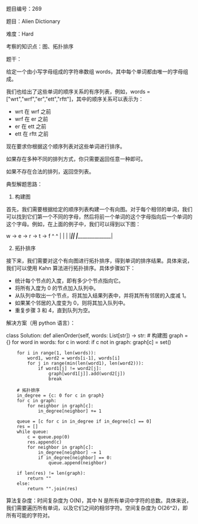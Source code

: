 题目编号：269

题目：Alien Dictionary

难度：Hard

考察的知识点：图、拓扑排序

题干：

给定一个由小写字母组成的字符串数组 words，其中每个单词都由唯一的字母组成。

我们也给出了这些单词的顺序关系的有序列表，例如，words = ["wrt","wrf","er","ett","rftt"]，其中的顺序关系可以表示为：

- wrt 在 wrf 之前
- wrf 在 er 之前
- er 在 ett 之前
- ett 在 rftt 之前

现在要求你根据这个顺序列表对这些单词进行排序。

如果存在多种不同的排列方式，你只需要返回任意一种即可。

如果不存在合法的排列，返回空列表。

典型解题思路：

1. 构建图

首先，我们需要根据给定的顺序列表构建一个有向图。对于每个相邻的单词，我们可以找到它们第一个不同的字母，然后将前一个单词的这个字母指向后一个单词的这个字母。例如，在上面的例子中，我们可以得到以下图：

w -> e -> r -> t -> f
^    ^         |    |
|    |_________|____|
|___________________|

2. 拓扑排序

接下来，我们需要对这个有向图进行拓扑排序，得到单词的排序结果。具体来说，我们可以使用 Kahn 算法进行拓扑排序。具体步骤如下：

- 统计每个节点的入度，即有多少个节点指向它。
- 将所有入度为 0 的节点加入队列中。
- 从队列中取出一个节点，将其加入结果列表中，并将其所有邻居的入度减 1。
- 如果某个邻居的入度变为 0，则将其加入队列中。
- 重复步骤 3 和 4，直到队列为空。

解决方案（用 python 语言）：

class Solution:
    def alienOrder(self, words: List[str]) -> str:
        # 构建图
        graph = {}
        for word in words:
            for c in word:
                if c not in graph:
                    graph[c] = set()
        
        for i in range(1, len(words)):
            word1, word2 = words[i-1], words[i]
            for j in range(min(len(word1), len(word2))):
                if word1[j] != word2[j]:
                    graph[word1[j]].add(word2[j])
                    break
        
        # 拓扑排序
        in_degree = {c: 0 for c in graph}
        for c in graph:
            for neighbor in graph[c]:
                in_degree[neighbor] += 1
        
        queue = [c for c in in_degree if in_degree[c] == 0]
        res = []
        while queue:
            c = queue.pop(0)
            res.append(c)
            for neighbor in graph[c]:
                in_degree[neighbor] -= 1
                if in_degree[neighbor] == 0:
                    queue.append(neighbor)
        
        if len(res) != len(graph):
            return ""
        else:
            return "".join(res)

算法复杂度：时间复杂度为 O(N)，其中 N 是所有单词中字符的总数。具体来说，我们需要遍历所有单词，以及它们之间的相邻字符。空间复杂度为 O(26^2)，即所有可能的字符对。